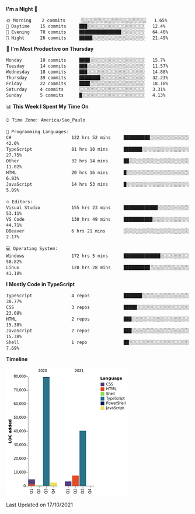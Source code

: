 <!--START_SECTION:waka-->
**I'm a Night 🦉** 

```text
🌞 Morning    2 commits      ░░░░░░░░░░░░░░░░░░░░░░░░░   1.65% 
🌆 Daytime    15 commits     ███░░░░░░░░░░░░░░░░░░░░░░   12.4% 
🌃 Evening    78 commits     ████████████████░░░░░░░░░   64.46% 
🌙 Night      26 commits     █████░░░░░░░░░░░░░░░░░░░░   21.49%

```
📅 **I'm Most Productive on Thursday** 

```text
Monday       19 commits     ████░░░░░░░░░░░░░░░░░░░░░   15.7% 
Tuesday      14 commits     ███░░░░░░░░░░░░░░░░░░░░░░   11.57% 
Wednesday    18 commits     ███░░░░░░░░░░░░░░░░░░░░░░   14.88% 
Thursday     39 commits     ████████░░░░░░░░░░░░░░░░░   32.23% 
Friday       22 commits     ████░░░░░░░░░░░░░░░░░░░░░   18.18% 
Saturday     4 commits      ░░░░░░░░░░░░░░░░░░░░░░░░░   3.31% 
Sunday       5 commits      █░░░░░░░░░░░░░░░░░░░░░░░░   4.13%

```


📊 **This Week I Spent My Time On** 

```text
⌚︎ Time Zone: America/Sao_Paulo

💬 Programming Languages: 
C#                       122 hrs 52 mins     ██████████░░░░░░░░░░░░░░░   42.0% 
TypeScript               81 hrs 10 mins      ███████░░░░░░░░░░░░░░░░░░   27.75% 
Other                    32 hrs 14 mins      ██░░░░░░░░░░░░░░░░░░░░░░░   11.02% 
HTML                     20 hrs 16 mins      █░░░░░░░░░░░░░░░░░░░░░░░░   6.93% 
JavaScript               14 hrs 53 mins      █░░░░░░░░░░░░░░░░░░░░░░░░   5.09%

🔥 Editors: 
Visual Studio            155 hrs 23 mins     █████████████░░░░░░░░░░░░   53.11% 
VS Code                  130 hrs 49 mins     ███████████░░░░░░░░░░░░░░   44.71% 
DBeaver                  6 hrs 21 mins       ░░░░░░░░░░░░░░░░░░░░░░░░░   2.17%

💻 Operating System: 
Windows                  172 hrs 5 mins      ██████████████░░░░░░░░░░░   58.82% 
Linux                    120 hrs 28 mins     ██████████░░░░░░░░░░░░░░░   41.18%

```

**I Mostly Code in TypeScript** 

```text
TypeScript               4 repos             ███████░░░░░░░░░░░░░░░░░░   30.77% 
CSS                      3 repos             █████░░░░░░░░░░░░░░░░░░░░   23.08% 
HTML                     2 repos             ███░░░░░░░░░░░░░░░░░░░░░░   15.38% 
JavaScript               2 repos             ███░░░░░░░░░░░░░░░░░░░░░░   15.38% 
Shell                    1 repo              ██░░░░░░░░░░░░░░░░░░░░░░░   7.69%

```


**Timeline**

![Chart not found](https://raw.githubusercontent.com/jonhoffmam/jonhoffmam/master/charts/bar_graph.png) 


 Last Updated on 17/10/2021
<!--END_SECTION:waka-->
